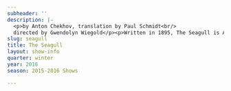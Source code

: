 ```yaml
---
subheader: ''
description: |-
  <p>by Anton Chekhov, translation by Paul Schmidt<br/>
  directed by Gwendolyn Wiegold</p><p>Written in 1895, The Seagull is Anton Chekhov’s famous tale of romantic woe and artistic identity. Considered to be the first of Chekhov’s four major plays, the story is an ensemble tale of an extended family in rural Russia grappling with themselves and each other in their quest for success and love. Famous for debuting as a critical failure, The Seagull today stands as one of Russia’s greatest theatrical works due to the beautiful richness of humanity in its characters that forces the audience to ask ourselves what gives us hope.</p><p> </p><p><strong>Michaela Voit </strong>(Arkádina) is a third-year in the College majoring in English and Public Policy. She is thrilled to be acting in her seventh UT production; her past roles include <em>Miss Julie</em> (Kristine), <em>Cowboy Mouth</em> (Cavale), <em>Much Ado About Nothing </em>(Beatrice), and <em>A Midsummer Night's Dream</em> (Helena). Michaela is a member of the Dean's Men Board, serving as Treasurer.</p><p><strong>Jacob Goodman </strong>(Konstantin Treplev) is a first-year in the College majoring in Visual Arts and Comparative Human Development. Previous acting credits include <em>Twelfth Night </em>(Duke Orsino) and a lot of mishegoss in high school.</p><p><strong>Adam Johnson </strong>(Sorin) is a third-year in the College. Previously with UT, he has directed (<em>The Effect of Gamma Rays on Man-in-the-Moon Marigolds, Talk to Me Like the Rain </em>and <em>Let Me Listen..</em>.), acted (<em>Urinetown, Amadeus, Grey Gardens</em>), and dramaturged (<em>Macbeth, Twelfth Night</em>).</p><p><strong>Emma Maltby </strong>(Nina) is a second-year in the College majoring in TAPS and English. Previous UT credits include <em>Suburbia </em>(Bee-Bee), <em>Rumors</em> (Chris Gorman), and <em>Macbeth </em>(Lady Macduff). She has also acted for New Work Week, as well as several Weekend of Workshops and Theater [24] festivals. Emma serves on UT's committee.</p><p><strong>Ruben Lesnick </strong>(Ilya Afanásyevich Shamráyev) is a fourth-year biology major. He has previously appeared in <em>The Candles, Love's Labour's Lost, Selections from Angels in America,</em> and<em> As You Like It</em>, in addition to productions with C.E.S. and a caboodle of Theater [24]s.</p><p><strong>Laurie Beckoff </strong>(Paulina) is a fourth-year English major. Her previous UT credits include<em> Twelfth Night </em>(Fool), <em>Macbeth</em> (First Witch), <em>Cabaret</em> (Helga), and <em>As You Like It</em> (Phebe). She also choreographed UT's productions of <em>Urinetown</em> and <em>The Drowsy Chaperone. </em>This is her first mainstage that is neither Shakespeare nor a musical. While studying abroad at Oxford University, she played Puck in <em>A Midsummer Night's Dream</em>. She would like to thank Gwen for making the last four years absolutely terrific.</p><p><strong>Sherlock Ziauddin </strong>(Masha) is a student in the College.</p><p><strong>Alex Morales </strong>(Trigorin) is a third-year TAPS and Psychology double major, expecting a B.A. in 2017. Previous credits include <em>Variations on the Death of Trotsky</em> (Trotsky), <em>Amadeus</em> (Salieri), and <em>CLOSER </em>(Larry).</p> <p><strong>Thomas Meerschwam</strong> (Dorn) is a third-year in the College majoring in Economics and minoring in Art History. Previous acting credits include <em>Hedda Gabler</em> (George Tesman) and <em>Henry V</em> (King of France). Thomas is also a member of Fire Escape Films, and is looking to pursue a career in the film industry after college.</p><p><strong>Michael Procassini</strong> (Medvedénko) is a student in the College.</p><p><strong>Gwendolyn Wiegold </strong>(Director) is a fourth-year in the College majoring in TAPS and minoring in English and Creative Writing. Past UT directing credits include <em>Cowboy Mouth</em> (Winter 2015) and <em>As You Like It</em> (Fall 2013). Gwendolyn has also acted at UChicago, notably in <em>First Love</em> (Edith) and <em>A Midsummer Night's Dream</em> (Bottom). She is the current president of the Dean's Men Board and works as North Campus Front of House Manager for TAPS Student Staff. Gwendolyn would like to extend her warmest thanks to everyone who has worked to bring the world of <em>The Seagull </em>to life.</p><p><strong>Mariel Shlomchik </strong>(Production Manager) is a third-year in the College studying Biology (with a major passion in theater). <em>The Seagull </em>is her tenth show with University Theater. In the last year she has production managed<em> Krapp's Last Tape, Love's Labour's Lost,</em> and <em>Cowboy Mouth</em>.</p> <p><strong>Ariela Subar </strong>(Stage Manager) is a third-year student in the College, majoring in Theater &amp; Performance Studies. Previous stage management credits include include <em>This is How it Goes, Amadeus, Macbeth </em>(1st Assistant Stage Manager), <em>A Little Star Quality</em> within A Weekend of Workshops, as well as CESfest’s <em>croMagnum </em>(Assistant Stage Manager). She has also served as the Assistant Stage Manager for First Floor Theater's productions of <em>Kafkapalooza </em>and <em>Animals Commit Suicide.</em> Ariela currently serves as the Student Staff Photographer for TAPS.</p><p><strong>Alexander "Xander" Eichner </strong>(Dramaturg) is a third-year in the College majoring in Mathematics and Sociology. They've acted in a number of UT shows in the past, and recently have tried directing (<em>House of Cards</em>, co-director) and dramaturgy (<em>Miss Julie,</em> assistant).</p><p><strong>Alice Sheehan </strong>(Lighting Designer) is a second-year NELC major and TAPS minor. Recent UT credits include <em>By the Bog of Cats, Miss Julie, Suburbia, </em>and <em>Love's Labours Lost </em>among many others.</p><p><strong>Dan Lastres </strong>(Sound Designer) is a second-year in the college majoring in Music and English. Previous Sound Designing credits include <em>Love's Labour's Lost,</em> and <em>Twelfth Night. </em>Dan is also a performing member of Occam's Razor.</p><p><strong>Gabriella Mulder </strong>(Set Designer) is a third-year in the College majoring in Sociology and Gender and Sexuality Studies. Previous UT credits include <em>Rumors </em>(Set Designer), <em>Fifth Planet</em> (Set Designer), <em>Henry V</em> (Assistant Set Designer), <em>Sleuth </em>(Assistant Stage Manager), and <em>The Clean House</em> (Assistant Set Designer).</p><p><strong>Emily Cambias</strong> (Props Designer<span>) is a student in the College.</span></p><p><strong>Sofia Johnson </strong>(Costume Designer) is a fourth-year in the College studying Comparative Human Development. She has previously designed costumes for University Theater (<em>Cowboy Mouth, A Midsummer Night's Dream,</em> and <em>The Drowsy Chaperone</em>), Classical Entertainment Society (<em>Mostellaria</em>), and Le Vorris And Vox (<em>Mowgli's Adventures</em>). As an ensemble member for UChicago Commedia, she has costume designed one production and acted in six.</p> <p><strong>Michael Roy </strong>(Master Electrician) is a fourth-year in the College majoring in chemistry. He has served as an ME on five previous shows and as an ALD on two. He is thankful for the wonderful opportunities afforded to him by UT.</p><p><strong>Amelia Soethe </strong>(Assistant Director) is a third-year in the College majoring in Near Eastern Languages and Civilizations. She has appeared in <em>Love's Labour's Lost</em> and Twelfth Night.</p><p><strong>Patrick Doyle </strong>(Asst. Production Manager) is a first-year in the College. Patrick previously worked with UT on <em>Urinetown </em>(Assistant Production Manager).</p><p><strong>Charlotte Rieder </strong>(Asst. Props Designer) is a second-year in the College majoring in Mathematics and Computer Science. Previous UT credits include costume assistant (<em>Love's Labour's Lost</em>) and assistant director (<em>Henry V</em>).</p><p><strong>Rena Slavin </strong>(Asst. Sound Designer) is a first-year in the College majoring in Economics and Political Science. Previous theater-related work includes playing piano in the pit orchestras of <em>Cabaret</em>, The Who's <em>TOMMY</em>, <em>The Drowsy Chaperone, </em>and <em>Chicago.</em></p><p>Emma Heras (Asst. Costume Designer<span>) is a student in the College.</span></p><p><span><strong>Afriti Bankwalla</strong> (Asst. Costume Designer) is a student in the College.</span></p> <p><strong>Brandon McCallister</strong><em> </em>(Asst. Lighting Designer) is a second-year in the College double majoring in TAPS and Comparative Human Development. Previous credits include <em>Henry V</em> and <em>Richard II </em>(Assistant Stage Manager), <em>Love's Labour's Lost</em> (Assistant Director), <em>Urinetown</em> (Assistant Props), <em>Twelfth Night</em> (Stage Manager) and A Weekend of Workshops: <em>The Monkey's Paw</em> (Director).</p><p><strong>Michelle Noyes</strong> (First Asst. Stage Manager) is a first-year in the College majoring in Biology. She has previously assistant stage managed on <em>Twelfth Night</em>.</p><p><strong>Katy Surhigh</strong><span> (Second Asst. Stage Manager) is a second-year English major. Her previous credits include </span><em>Rumors</em><span> (Assistant Costumes) and </span><em>Urinetown</em><span> (Billy Boy Bill/UGC Exec #2), as well as acting in Theater[24] and New Work Week. She is also a newly elected member of the 2016/17 UT Committee and sings a cappella with Rhythm and Jews, serving as their Publicity Chair.</span></p><p><strong>Patrick Doyle </strong>(Assistant Production Manager) is a first-year in the College. Patrick previously worked with UT on <em>Urinetown</em> (Assistant Production Manager).</p><p><strong>Amanda Wilson </strong>(Asst. Sound Designer) is a student in the College.</p><p><strong>Isaiah Newman </strong>(Asst. Set Designer<span>) is a student in the College.</span></p><p><span><strong>Ben Sulser</strong> (Tech Staff Liaison) is a student in the College.</span></p> <p><span><strong>Sarah Kim</strong> (Committee Liaison) is a student in the College.</span></p>
slug: seagull
title: The Seagull
layout: show-info
quarter: winter
year: 2016
season: 2015-2016 Shows

---
```

